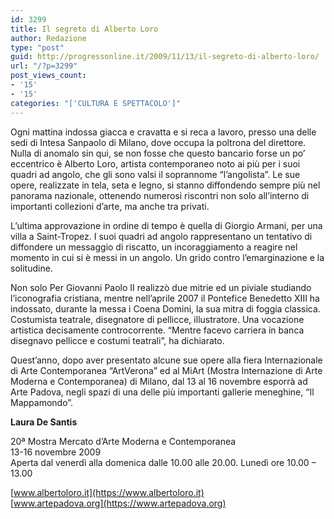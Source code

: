 ```yaml
---
id: 3299
title: Il segreto di Alberto Loro
author: Redazione
type: "post"
guid: http://progressonline.it/2009/11/13/il-segreto-di-alberto-loro/
url: "/?p=3299"
post_views_count:
- '15'
- '15'
categories: "['CULTURA E SPETTACOLO']"
---
```


Ogni mattina indossa giacca e cravatta e si reca a lavoro, presso una delle sedi di Intesa Sanpaolo di Milano, dove occupa la poltrona del direttore. Nulla di anomalo sin qui, se non fosse che questo bancario forse un po’ eccentrico è Alberto Loro, artista contemporaneo noto ai più per i suoi quadri ad angolo, che gli sono valsi il soprannome “l’angolista”. Le sue opere, realizzate in tela, seta e legno, si stanno diffondendo sempre più nel panorama nazionale, ottenendo numerosi riscontri non solo all’interno di importanti collezioni d’arte, ma anche tra privati.

L’ultima approvazione in ordine di tempo è quella di Giorgio Armani, per una villa a Saint-Tropez. I suoi quadri ad angolo rappresentano un tentativo di diffondere un messaggio di riscatto, un incoraggiamento a reagire nel momento in cui si è messi in un angolo. Un grido contro l’emarginazione e la solitudine.

Non solo Per Giovanni Paolo II realizzò due mitrie ed un piviale studiando l’iconografia cristiana, mentre nell’aprile 2007 il Pontefice Benedetto XIII ha indossato, durante la messa i Coena Domini, la sua mitra di foggia classica.  
Costumista teatrale, disegnatore di pellicce, illustratore. Una vocazione artistica decisamente controcorrente. “Mentre facevo carriera in banca disegnavo pellicce e costumi teatrali”, ha dichiarato.

Quest’anno, dopo aver presentato alcune sue opere alla fiera Internazionale di Arte Contemporanea “ArtVerona” ed al MiArt (Mostra Internazione di Arte Moderna e Contemporanea) di Milano, dal 13 al 16 novembre esporrà ad Arte Padova, negli spazi di una delle più importanti gallerie meneghine, “Il Mappamondo”.

**Laura De Santis**

20ª Mostra Mercato d’Arte Moderna e Contemporanea  
13-16 novembre 2009  
Aperta dal venerdì alla domenica dalle 10.00 alle 20.00. Lunedì ore 10.00 – 13.00

[www.albertoloro.it](https://www.albertoloro.it)  
[www.artepadova.org](https://www.artepadova.org)